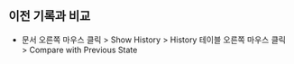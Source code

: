 ## 이전 기록과 비교

* 문서 오른쪽 마우스 클릭 > Show History > History 테이블 오른쪽 마우스 클릭 > Compare with Previous State

